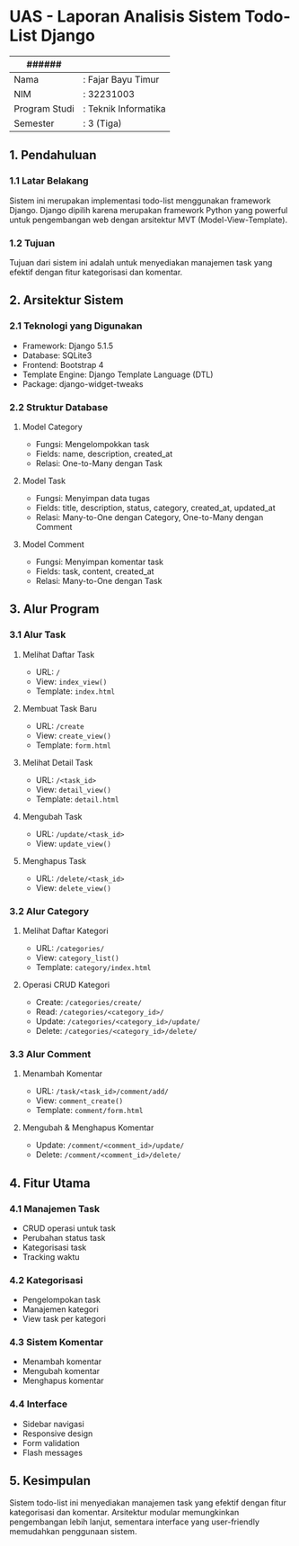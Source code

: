 # UAS - Laporan Analisis Sistem Todo-List Django

| ###### |  |
|--------------|---------------|
|Nama          | : Fajar Bayu Timur |
| NIM          | : 32231003  |
| Program Studi| : Teknik Informatika |
| Semester     | : 3 (Tiga) |

## 1. Pendahuluan

### 1.1 Latar Belakang
Sistem ini merupakan implementasi todo-list menggunakan framework Django. Django dipilih karena merupakan framework Python yang powerful untuk pengembangan web dengan arsitektur MVT (Model-View-Template).

### 1.2 Tujuan
Tujuan dari sistem ini adalah untuk menyediakan manajemen task yang efektif dengan fitur kategorisasi dan komentar.

## 2. Arsitektur Sistem

### 2.1 Teknologi yang Digunakan
- Framework: Django 5.1.5
- Database: SQLite3
- Frontend: Bootstrap 4
- Template Engine: Django Template Language (DTL)
- Package: django-widget-tweaks

### 2.2 Struktur Database
1. Model Category
   - Fungsi: Mengelompokkan task
   - Fields: name, description, created_at
   - Relasi: One-to-Many dengan Task

2. Model Task
   - Fungsi: Menyimpan data tugas
   - Fields: title, description, status, category, created_at, updated_at
   - Relasi: Many-to-One dengan Category, One-to-Many dengan Comment

3. Model Comment
   - Fungsi: Menyimpan komentar task
   - Fields: task, content, created_at
   - Relasi: Many-to-One dengan Task

## 3. Alur Program

### 3.1 Alur Task
1. Melihat Daftar Task
   - URL: `/`
   - View: `index_view()`
   - Template: `index.html`

2. Membuat Task Baru
   - URL: `/create`
   - View: `create_view()`
   - Template: `form.html`

3. Melihat Detail Task
   - URL: `/<task_id>`
   - View: `detail_view()`
   - Template: `detail.html`

4. Mengubah Task
   - URL: `/update/<task_id>`
   - View: `update_view()`

5. Menghapus Task
   - URL: `/delete/<task_id>`
   - View: `delete_view()`

### 3.2 Alur Category
1. Melihat Daftar Kategori
   - URL: `/categories/`
   - View: `category_list()`
   - Template: `category/index.html`

2. Operasi CRUD Kategori
   - Create: `/categories/create/`
   - Read: `/categories/<category_id>/`
   - Update: `/categories/<category_id>/update/`
   - Delete: `/categories/<category_id>/delete/`

### 3.3 Alur Comment
1. Menambah Komentar
   - URL: `/task/<task_id>/comment/add/`
   - View: `comment_create()`
   - Template: `comment/form.html`

2. Mengubah & Menghapus Komentar
   - Update: `/comment/<comment_id>/update/`
   - Delete: `/comment/<comment_id>/delete/`

## 4. Fitur Utama

### 4.1 Manajemen Task
- CRUD operasi untuk task
- Perubahan status task
- Kategorisasi task
- Tracking waktu

### 4.2 Kategorisasi
- Pengelompokan task
- Manajemen kategori
- View task per kategori

### 4.3 Sistem Komentar
- Menambah komentar
- Mengubah komentar
- Menghapus komentar

### 4.4 Interface
- Sidebar navigasi
- Responsive design
- Form validation
- Flash messages

## 5. Kesimpulan
Sistem todo-list ini menyediakan manajemen task yang efektif dengan fitur kategorisasi dan komentar. Arsitektur modular memungkinkan pengembangan lebih lanjut, sementara interface yang user-friendly memudahkan penggunaan sistem.
